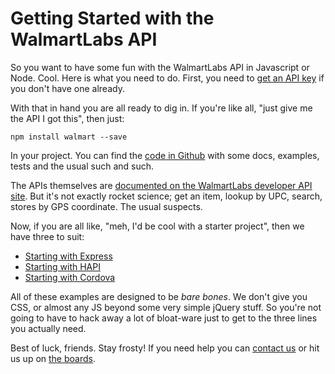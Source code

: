Getting Started with the WalmartLabs API
========================================

So you want to have some fun with the WalmartLabs API in
Javascript or Node. Cool. Here is what you need to do.
First, you need to [get an API key](https://developer.walmartlabs.com/member)
if you don't have one already.

With that in hand you are all ready to dig in. If you're like
all, "just give me the API I got this", then just:

```
npm install walmart --save
```

In your project. You can find the [code in Github](https://github.com/walmartlabs/walmart-api)
with some docs, examples, tests and the usual such and such.

The APIs themselves are [documented on the WalmartLabs developer API site](https://developer.walmartlabs.com/docs). But it's not exactly rocket science; get an item, lookup by UPC, search, stores by GPS coordinate.
The usual suspects.

Now, if you are all like, "meh, I'd be cool with a starter project", then
we have three to suit:

* [Starting with Express](https://github.com/walmartlabs/express-example)
* [Starting with HAPI](https://github.com/walmartlabs/hapi-example)
* [Starting with Cordova](https://github.com/walmartlabs/cordova-starter-kit)

All of these examples are designed to be *bare bones*. We don't give you
CSS, or almost any JS beyond some very simple jQuery stuff. So you're not
going to have to hack away a lot of bloat-ware just to get to the three
lines you actually need.

Best of luck, friends. Stay frosty! If you need help you can
[contact us](https://developer.walmartlabs.com/contact) or
hit us up on [the boards](https://developer.walmartlabs.com/forum).
